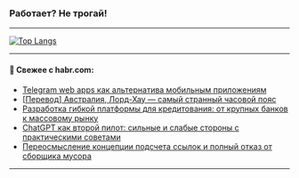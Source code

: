 ### Работает? Не трогай!

---
<!--
#### 🛠️ Technical stack:

![Java](https://img.shields.io/badge/Java-informational?logo=Oracle&style=flat&logoColor=white&color=FF4500)
![Kotlin](https://img.shields.io/badge/Kotlin-informational?logo=Kotlin&style=flat&logoColor=white&color=774D97)
![TS](https://img.shields.io/badge/TypeScript-informational?logo=typeScript&style=flat&logoColor=black&color=017acc)
![Python](https://img.shields.io/badge/Python-informational?logo=Python&style=flat&logoColor=black&color=ffdd54) <br>
![Spring](https://img.shields.io/badge/Spring-informational?logo=Spring&style=flat&logoColor=white&color=6DB33F) 
![SpringBoot](https://img.shields.io/badge/SpringBoot-informational?logo=SpringBoot&style=flat&logoColor=white&color=6DB33F)
![Nest](https://img.shields.io/badge/NestJS-informational?logo=NestJS&style=flat&logoColor=white&color=E0234E) 
![NodeJS](https://img.shields.io/badge/NodeJS-informational?logo=node.js&style=flat&logoColor=white&color=70A760)<br>
![PostgreSQL](https://img.shields.io/badge/PostgreSQL-informational?logo=PostgreSQL&style=flat&logoColor=white&color=DAA520)
![MongoDB](https://img.shields.io/badge/MongoDB-informational?logo=MongoDB&style=flat&logoColor=white&color=870000)
![Apache](https://img.shields.io/badge/Apache-informational?logo=apache&style=flat&logoColor=white&color=f74e28)

___ 
-->

<!--- #### 🛠️ : --->

[![Top Langs](https://github-readme-stats-82jvfl3w3-advtsettinggmailcoms-projects.vercel.app/api/top-langs/?username=zloylis&langs_count=10&hide_title=true&title_color=e6edf3&size_weight=0.5&count_weight=0.5&layout=compact&hide_progress=true&hide_border=true&theme=dracula)](https://github.com/zloylis)

<!---


####  :octocat:&nbsp;&nbsp; Статистика:

![GitHub stats](https://github-readme-stats-u2qms2cxw-advtsettinggmailcoms-projects.vercel.app/api?username=zloylis&show_icons=true&hide_border=true&theme=dracula&title_color=e6edf3&include_all_commits=true&count_private=true&hide_rank=false&hide_title=true&rank_icon=github)
-->
---

#### 💬 Свежее с habr.com:

<!-- BLOG-POST-LIST:START -->
- [Telegram web apps как альтернатива мобильным приложениям](https://habr.com/ru/articles/857104/?utm_source=habrahabr&utm_medium=rss&utm_campaign=857104)
- [[Перевод] Австралия, Лорд-Хау — самый странный часовой пояс](https://habr.com/ru/companies/ruvds/articles/856780/?utm_source=habrahabr&utm_medium=rss&utm_campaign=856780)
- [Разработка гибкой платформы для кредитования: от крупных банков к массовому рынку](https://habr.com/ru/companies/smartup_tech/articles/857066/?utm_source=habrahabr&utm_medium=rss&utm_campaign=857066)
- [ChatGPT как второй пилот: сильные и слабые стороны с практическими советами](https://habr.com/ru/articles/857056/?utm_source=habrahabr&utm_medium=rss&utm_campaign=857056)
- [Переосмысление концепции подсчета ссылок и полный отказ от сборщика мусора](https://habr.com/ru/articles/853646/?utm_source=habrahabr&utm_medium=rss&utm_campaign=853646)
<!-- BLOG-POST-LIST:END -->

---
